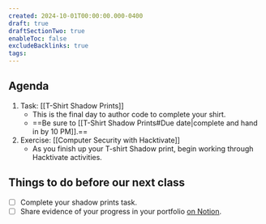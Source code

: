 ```yaml
---
created: 2024-10-01T00:00:00.000-0400
draft: true
draftSectionTwo: true
enableToc: false
excludeBacklinks: true
tags:
---
```

## Agenda
1. Task: [[T-Shirt Shadow Prints]]
	- This is the final day to author code to complete your shirt.
	- ==Be sure to [[T-Shirt Shadow Prints#Due date|complete and hand in by 10 PM]].==
1. Exercise: [[Computer Security with Hacktivate]]
	- As you finish up your T-shirt Shadow print, begin working through Hacktivate activities.
## Things to do before our next class
- [ ] Complete your shadow prints task.
- [ ] Share evidence of your progress in your portfolio [on Notion](https://notion.so).